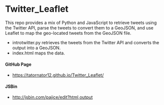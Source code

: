 # Twitter_Leaflet
This repo provides a mix of Python and JavaScript to retrieve tweets using the Twitter API, parse the tweets to convert them to a GeoJSON, and use Leaflet to map the geo-located tweets from the GeoJSON file.

* introtwitter.py retrieves the tweets from the Twitter API and converts the output into a GeoJSON.
* index.html maps the data.

#### GitHub Page
* <https://tatornator12.github.io/Twitter_Leaflet/>

#### JSBin
* <http://jsbin.com/pajice/edit?html,output>
